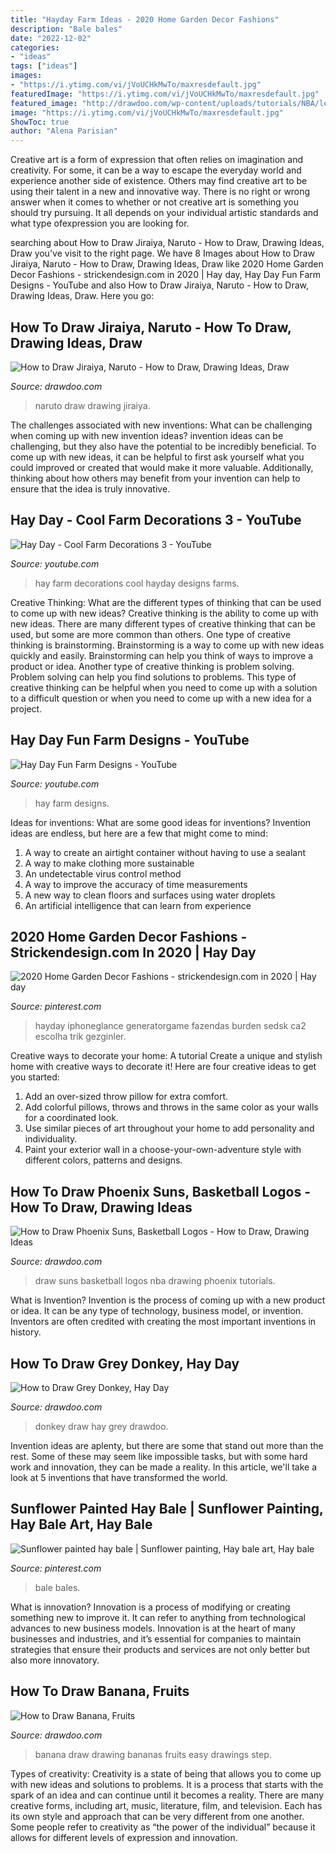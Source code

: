 ```yaml
---
title: "Hayday Farm Ideas - 2020 Home Garden Decor Fashions"
description: "Bale bales"
date: "2022-12-02"
categories:
- "ideas"
tags: ["ideas"]
images:
- "https://i.ytimg.com/vi/jVoUCHkMwTo/maxresdefault.jpg"
featuredImage: "https://i.ytimg.com/vi/jVoUCHkMwTo/maxresdefault.jpg"
featured_image: "http://drawdoo.com/wp-content/uploads/tutorials/NBA/lesson09/step_00.png"
image: "https://i.ytimg.com/vi/jVoUCHkMwTo/maxresdefault.jpg"
ShowToc: true
author: "Alena Parisian"
---
```



Creative art is a form of expression that often relies on imagination and creativity. For some, it can be a way to escape the everyday world and experience another side of existence. Others may find creative art to be using their talent in a new and innovative way. There is no right or wrong answer when it comes to whether or not creative art is something you should try pursuing. It all depends on your individual artistic standards and what type ofexpression you are looking for.

	

		
searching about How to Draw Jiraiya, Naruto - How to Draw, Drawing Ideas, Draw you've visit to the right page. We have 8 Images about How to Draw Jiraiya, Naruto - How to Draw, Drawing Ideas, Draw like 2020 Home Garden Decor Fashions - strickendesign.com in 2020 | Hay day, Hay Day Fun Farm Designs - YouTube and also How to Draw Jiraiya, Naruto - How to Draw, Drawing Ideas, Draw. Here you go:
		
    
## How To Draw Jiraiya, Naruto - How To Draw, Drawing Ideas, Draw

<img loading=lazy src="http://drawdoo.com/wp-content/uploads/tutorials/Naruto/lesson22/step_00.png" onerror="this.onerror=null;this.src='https://tse4.mm.bing.net/th?id=OIP.eF3GgSwcIxx7tFHAaYnOmgHaKW&amp;pid=15.1';" alt="How to Draw Jiraiya, Naruto - How to Draw, Drawing Ideas, Draw">

_Source: drawdoo.com_

>naruto draw drawing jiraiya. 

	

The challenges associated with new inventions: What can be challenging when coming up with new invention ideas?
invention ideas can be challenging, but they also have the potential to be incredibly beneficial. To come up with new ideas, it can be helpful to first ask yourself what you could improved or created that would make it more valuable. Additionally, thinking about how others may benefit from your invention can help to ensure that the idea is truly innovative.

    
## Hay Day - Cool Farm Decorations 3 - YouTube

<img loading=lazy src="https://i.ytimg.com/vi/1E7V8jq6pTU/hqdefault.jpg" onerror="this.onerror=null;this.src='https://tse1.mm.bing.net/th?id=OIP.4E-o07yY9y4IX3BLdG-yOAHaFj&amp;pid=15.1';" alt="Hay Day - Cool Farm Decorations 3 - YouTube">

_Source: youtube.com_

>hay farm decorations cool hayday designs farms. 

	

Creative Thinking: What are the different types of thinking that can be used to come up with new ideas?
Creative thinking is the ability to come up with new ideas. There are many different types of creative thinking that can be used, but some are more common than others. One type of creative thinking is brainstorming. Brainstorming is a way to come up with new ideas quickly and easily. Brainstorming can help you think of ways to improve a product or idea. Another type of creative thinking is problem solving. Problem solving can help you find solutions to problems. This type of creative thinking can be helpful when you need to come up with a solution to a difficult question or when you need to come up with a new idea for a project.

    
## Hay Day Fun Farm Designs - YouTube

<img loading=lazy src="https://i.ytimg.com/vi/jVoUCHkMwTo/maxresdefault.jpg" onerror="this.onerror=null;this.src='https://tse4.mm.bing.net/th?id=OIP.Zciadvhj--jOAr6cUbJefgHaEK&amp;pid=15.1';" alt="Hay Day Fun Farm Designs - YouTube">

_Source: youtube.com_

>hay farm designs. 

	

Ideas for inventions: What are some good ideas for inventions?
Invention ideas are endless, but here are a few that might come to mind:
1. A way to create an airtight container without having to use a sealant 
2. A way to make clothing more sustainable 
3. An undetectable virus control method 
4. A way to improve the accuracy of time measurements 
5. A new way to clean floors and surfaces using water droplets 
6. An artificial intelligence that can learn from experience 

    
## 2020 Home Garden Decor Fashions - Strickendesign.com In 2020 | Hay Day

<img loading=lazy src="https://i.pinimg.com/736x/eb/53/7b/eb537b7c033abcbe78bb735430d7460e.jpg" onerror="this.onerror=null;this.src='https://tse3.mm.bing.net/th?id=OIP.WsDdSEpUcyjzUPSg80twtgHaD4&amp;pid=15.1';" alt="2020 Home Garden Decor Fashions - strickendesign.com in 2020 | Hay day">

_Source: pinterest.com_

>hayday iphoneglance generatorgame fazendas burden sedsk ca2 escolha trik gezginler. 

	

Creative ways to decorate your home: A tutorial
Create a unique and stylish home with creative ways to decorate it! Here are four creative ideas to get you started: 
1. Add an over-sized throw pillow for extra comfort.
2. Add colorful pillows, throws and throws in the same color as your walls for a coordinated look. 
3. Use similar pieces of art throughout your home to add personality and individuality. 
4. Paint your exterior wall in a choose-your-own-adventure style with different colors, patterns and designs.

    
## How To Draw Phoenix Suns, Basketball Logos - How To Draw, Drawing Ideas

<img loading=lazy src="http://drawdoo.com/wp-content/uploads/tutorials/NBA/lesson09/step_00.png" onerror="this.onerror=null;this.src='https://tse3.mm.bing.net/th?id=OIP.hOsh5x8G6-zrKsf46WMx4wHaEz&amp;pid=15.1';" alt="How to Draw Phoenix Suns, Basketball Logos - How to Draw, Drawing Ideas">

_Source: drawdoo.com_

>draw suns basketball logos nba drawing phoenix tutorials. 

	

What is Invention?
Invention is the process of coming up with a new product or idea. It can be any type of technology, business model, or invention. Inventors are often credited with creating the most important inventions in history.

    
## How To Draw Grey Donkey, Hay Day

<img loading=lazy src="http://drawdoo.com/wp-content/uploads/tutorials/HayDay/lesson01/step_00.png" onerror="this.onerror=null;this.src='https://tse4.mm.bing.net/th?id=OIP.rCS3x05ReoMKHgpHz21JbQHaHa&amp;pid=15.1';" alt="How to Draw Grey Donkey, Hay Day">

_Source: drawdoo.com_

>donkey draw hay grey drawdoo. 

	

Invention ideas are aplenty, but there are some that stand out more than the rest. Some of these may seem like impossible tasks, but with some hard work and innovation, they can be made a reality. In this article, we'll take a look at 5 inventions that have transformed the world.

    
## Sunflower Painted Hay Bale | Sunflower Painting, Hay Bale Art, Hay Bale

<img loading=lazy src="https://i.pinimg.com/736x/e2/d0/b9/e2d0b99f535150945513b7dcdd88b7ef.jpg" onerror="this.onerror=null;this.src='https://tse2.mm.bing.net/th?id=OIP.UPqxQdjW6vhr8ojlbtpg6wHaHa&amp;pid=15.1';" alt="Sunflower painted hay bale | Sunflower painting, Hay bale art, Hay bale">

_Source: pinterest.com_

>bale bales. 

	

What is innovation?
Innovation is a process of modifying or creating something new to improve it. It can refer to anything from technological advances to new business models. Innovation is at the heart of many businesses and industries, and it’s essential for companies to maintain strategies that ensure their products and services are not only better but also more innovatory.

    
## How To Draw Banana, Fruits

<img loading=lazy src="http://drawdoo.com/wp-content/uploads/tutorials/Fruits/lesson12/step_00.png" onerror="this.onerror=null;this.src='https://tse4.mm.bing.net/th?id=OIP.9ev9Nsy6TcBVdO4d0rAdkAHaGj&amp;pid=15.1';" alt="How to Draw Banana, Fruits">

_Source: drawdoo.com_

>banana draw drawing bananas fruits easy drawings step. 

	

Types of creativity:
Creativity is a state of being that allows you to come up with new ideas and solutions to problems. It is a process that starts with the spark of an idea and can continue until it becomes a reality. There are many creative forms, including art, music, literature, film, and television. Each has its own style and approach that can be very different from one another. Some people refer to creativity as “the power of the individual” because it allows for different levels of expression and innovation.

